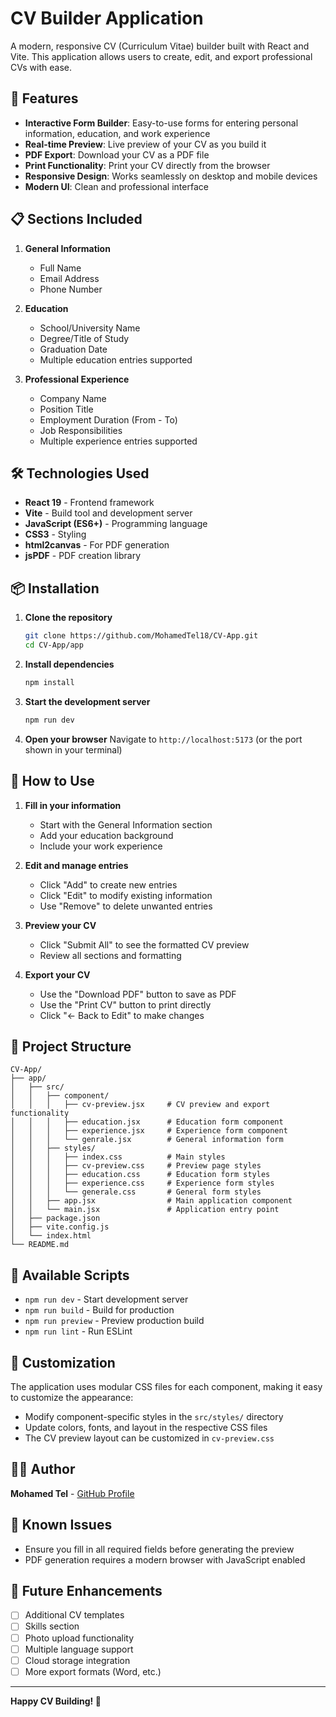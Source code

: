 # CV Builder Application

A modern, responsive CV (Curriculum Vitae) builder built with React and Vite. This application allows users to create, edit, and export professional CVs with ease.

## 🚀 Features

- **Interactive Form Builder**: Easy-to-use forms for entering personal information, education, and work experience
- **Real-time Preview**: Live preview of your CV as you build it
- **PDF Export**: Download your CV as a PDF file
- **Print Functionality**: Print your CV directly from the browser
- **Responsive Design**: Works seamlessly on desktop and mobile devices
- **Modern UI**: Clean and professional interface

## 📋 Sections Included

1. **General Information**
   - Full Name
   - Email Address
   - Phone Number

2. **Education**
   - School/University Name
   - Degree/Title of Study
   - Graduation Date
   - Multiple education entries supported

3. **Professional Experience**
   - Company Name
   - Position Title
   - Employment Duration (From - To)
   - Job Responsibilities
   - Multiple experience entries supported

## 🛠️ Technologies Used

- **React 19** - Frontend framework
- **Vite** - Build tool and development server
- **JavaScript (ES6+)** - Programming language
- **CSS3** - Styling
- **html2canvas** - For PDF generation
- **jsPDF** - PDF creation library

## 📦 Installation

1. **Clone the repository**
   ```bash
   git clone https://github.com/MohamedTel18/CV-App.git
   cd CV-App/app
   ```

2. **Install dependencies**
   ```bash
   npm install
   ```

3. **Start the development server**
   ```bash
   npm run dev
   ```

4. **Open your browser**
   Navigate to `http://localhost:5173` (or the port shown in your terminal)

## 🎯 How to Use

1. **Fill in your information**
   - Start with the General Information section
   - Add your education background
   - Include your work experience

2. **Edit and manage entries**
   - Click "Add" to create new entries
   - Click "Edit" to modify existing information
   - Use "Remove" to delete unwanted entries

3. **Preview your CV**
   - Click "Submit All" to see the formatted CV preview
   - Review all sections and formatting

4. **Export your CV**
   - Use the "Download PDF" button to save as PDF
   - Use the "Print CV" button to print directly
   - Click "← Back to Edit" to make changes

## 📁 Project Structure

```
CV-App/
├── app/
│   ├── src/
│   │   ├── component/
│   │   │   ├── cv-preview.jsx     # CV preview and export functionality
│   │   │   ├── education.jsx      # Education form component
│   │   │   ├── experience.jsx     # Experience form component
│   │   │   └── genrale.jsx        # General information form
│   │   ├── styles/
│   │   │   ├── index.css          # Main styles
│   │   │   ├── cv-preview.css     # Preview page styles
│   │   │   ├── education.css      # Education form styles
│   │   │   ├── experience.css     # Experience form styles
│   │   │   └── generale.css       # General form styles
│   │   ├── app.jsx                # Main application component
│   │   └── main.jsx               # Application entry point
│   ├── package.json
│   ├── vite.config.js
│   └── index.html
└── README.md
```

## 🔧 Available Scripts

- `npm run dev` - Start development server
- `npm run build` - Build for production
- `npm run preview` - Preview production build
- `npm run lint` - Run ESLint

## 🎨 Customization

The application uses modular CSS files for each component, making it easy to customize the appearance:

- Modify component-specific styles in the `src/styles/` directory
- Update colors, fonts, and layout in the respective CSS files
- The CV preview layout can be customized in `cv-preview.css`

## 👨‍💻 Author

**Mohamed Tel** - [GitHub Profile](https://github.com/MohamedTel18)

## 🐛 Known Issues

- Ensure you fill in all required fields before generating the preview
- PDF generation requires a modern browser with JavaScript enabled

## 🔮 Future Enhancements

- [ ] Additional CV templates
- [ ] Skills section
- [ ] Photo upload functionality
- [ ] Multiple language support
- [ ] Cloud storage integration
- [ ] More export formats (Word, etc.)

---

**Happy CV Building! 🎉**